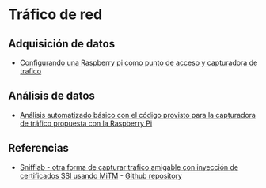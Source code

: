 # Tráfico de red

## Adquisición de datos
* [Configurando una Raspberry pi como punto de acceso y capturadora de trafico](adquisicion/metodologia_rpi.md)

## Análisis de datos
* [Análisis automatizado básico con el código provisto para la capturadora de tráfico propuesta con la Raspberry Pi](adquisicion/metodologia_rpi.md#Captura-de-paquetes-y-analisis-basico)

## Referencias

* [Snifflab - otra forma de capturar trafico amigable con inyección de certificados SSl usando MiTM](https://openeffect.ca/snifflab-an-environment-for-testing-mobile-devices/) - [Github repository](https://github.com/andrewhilts/snifflab)
